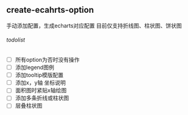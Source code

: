 ## create-ecahrts-option
手动添加配置，生成echarts对应配置
目前仅支持折线图、柱状图、饼状图
###### todolist
- [ ] 所有option为否时没有操作
- [ ] 添加legend图例
- [ ] 添加tooltip模版配置
- [ ] 添加x，y轴 坐标说明
- [ ] 面积图时紧贴x轴绘图
- [ ] 添加多条折线或柱状图
- [ ] 层叠柱状图